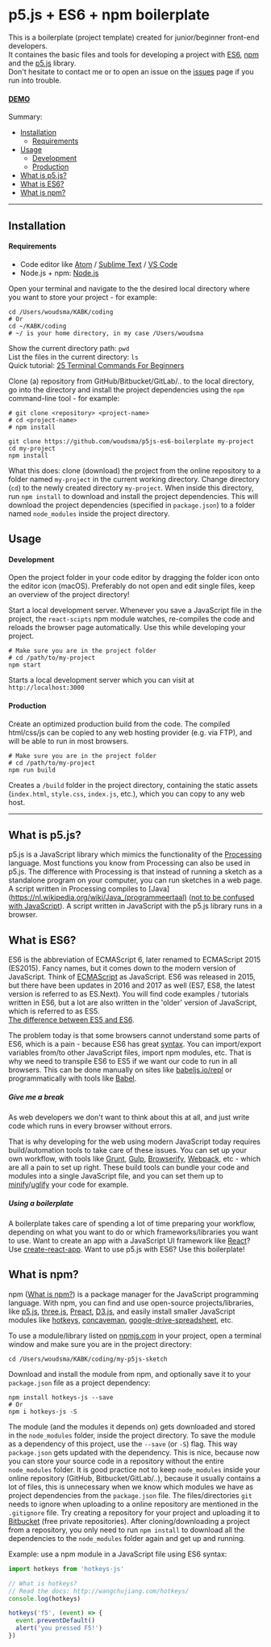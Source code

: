 # p5.js + ES6 + npm boilerplate
This is a boilerplate (project template) created for junior/beginner front-end developers.  
It containes the basic files and tools for developing a project with [ES6](https://codeburst.io/es6-tutorial-for-beginners-5f3c4e7960be), [npm](https://www.npmjs.com/) and the [p5.js](https://p5js.org/) library.  
Don't hesitate to contact me or to open an issue on the [issues](https://github.com/woudsma/p5js-es6-boilerplate/issues) page if you run into trouble.  
#### [DEMO](https://p5js-demo.omnio.studio/)  
Summary:  
+ [Installation](#installation)
  + [Requirements](#requirements)
+ [Usage](#usage)
  + [Development](#development)
  + [Production](#production)
+ [What is p5.js?](#what-is-p5js)
+ [What is ES6?](#what-is-es6)
+ [What is npm?](#what-is-npm)
---
## Installation
#### Requirements
* Code editor like [Atom](https://atom.io) / [Sublime Text](https://www.sublimetext.com) / [VS Code](https://code.visualstudio.com)
* Node.js + npm: [Node.js](https://nodejs.org/en/)  

Open your terminal and navigate to the the desired local directory where you want to store your project - for example:
```shell
cd /Users/woudsma/KABK/coding
# Or
cd ~/KABK/coding
# ~/ is your home directory, in my case /Users/woudsma
```
Show the current directory path: `pwd`  
List the files in the current directory: `ls`  
Quick tutorial: [25 Terminal Commands For Beginners](https://www.youtube.com/watch?v=oStNbXzv7mE)

Clone (a) repository from GitHub/Bitbucket/GitLab/.. to the local directory, go into the directory and install the project dependencies using the `npm` command-line tool - for example:  
```shell
# git clone <repository> <project-name>
# cd <project-name>
# npm install

git clone https://github.com/woudsma/p5js-es6-boilerplate my-project
cd my-project
npm install
```
 What this does: clone (download) the project from the online repository to a folder named `my-project` in the current working directory. Change directory (`cd`) to the newly created directory `my-project`. When inside this directory, run `npm install` to download and install the project dependencies. This will download the project dependencies (specified in `package.json`) to a folder named `node_modules` inside the project directory.  
## Usage  
#### Development  
Open the project folder in your code editor by dragging the folder icon onto the editor icon (macOS). Preferably do not open and edit single files, keep an overview of the project directory!  

Start a local development server. Whenever you save a JavaScript file in the project, the `react-scipts` npm module watches, re-compiles the code and reloads the browser page automatically. Use this while developing your project.  
```shell
# Make sure you are in the project folder
# cd /path/to/my-project
npm start
```
Starts a local development server which you can visit at `http://localhost:3000`  
#### Production
Create an optimized production build from the code. The compiled html/css/js can be copied to any web hosting provider (e.g. via FTP), and will be able to run in most browsers.
```shell
# Make sure you are in the project folder
# cd /path/to/my-project
npm run build
```  
Creates a `/build` folder in the project directory, containing the static assets (`index.html`, `style.css`, `index.js`, etc.), which you can copy to any web host.

---
## What is p5.js?
p5.js is a JavaScript library which mimics the functionality of the [Processing](https://processing.org/) language. Most functions you know from Processing can also be used in p5.js. The difference with Processing is that instead of running a sketch as a standalone program on your computer, you can run sketches in a web page. A script written in Processing compiles to [Java](https://nl.wikipedia.org/wiki/Java_(programmeertaal) ([not to be confused with JavaScript](https://www.keycdn.com/support/difference-between-java-and-javascript/)). A script written in JavaScript with the p5.js library runs in a browser.
## What is ES6?
ES6 is the abbreviation of ECMAScript 6, later renamed to ECMAScript 2015 (ES2015). Fancy names, but it comes down to the modern version of JavaScript. Think of [ECMAScript](https://en.wikipedia.org/wiki/ECMAScript) as JavaScript. ES6 was released in 2015, but there have been updates in 2016 and 2017 as well (ES7, ES8, the latest version is referred to as ES.Next). You will find code examples / tutorials written in ES6, but a lot are also written in the 'older' version of JavaScript, which is referred to as ES5.  
[The difference between ES5 and ES6](https://codeburst.io/es5-vs-es6-with-example-code-9901fa0136fc).  

The problem today is that some browsers cannot understand some parts of ES6, which is a pain - because ES6 has great [syntax](https://www.w3schools.com/js/js_syntax.asp). You can import/export variables from/to other JavaScript files, import npm modules, etc. That is why we need to transpile ES6 to ES5 if we want our code to run in all browsers. This can be done manually on sites like [babeljs.io/repl](https://babeljs.io/repl/#?babili=false&browsers=&build=&builtIns=false&code_lz=MYewdgzgLgBAtgVwDZQJYAckE8YF4YAUAhgDQwBGAlHgHwxEwBUFAUC4ihtgQExk-UgA&debug=false&forceAllTransforms=false&shippedProposals=false&circleciRepo=&evaluate=false&fileSize=false&lineWrap=false&presets=es2015%2Cstage-0%2Cstage-1%2Cstage-2%2Cstage-3&prettier=false&targets=&version=6.26.0&envVersion=) or programmatically with tools like [Babel](https://babeljs.io/).  
##### Give me a break
As web developers we don't want to think about this at all, and just write code which runs in every browser without errors.

That is why developing for the web using modern JavaScript today requires build/automation tools to take care of these issues. You can set up your own workflow, with tools like [Grunt](https://gruntjs.com/), [Gulp](https://gulpjs.com/), [Browserify](http://browserify.org/), [Webpack](https://webpack.js.org/), etc - which are all a pain to set up right. These build tools can bundle your code and modules into a single JavaScript file, and you can set them up to [minify](https://jscompress.com/)/[uglify](https://www.uglifyjs.net/) your code for example.  
##### Using a boilerplate
A boilerplate takes care of spending a lot of time preparing your workflow, depending on what you want to do or which frameworks/libraries you want to use. Want to create an app with a JavaScript UI framework like [React](https://reactjs.org/)? Use [create-react-app](https://github.com/facebook/create-react-app). Want to use p5.js with ES6? Use this boilerplate!  
## What is npm?
npm ([What is npm?](https://docs.npmjs.com/getting-started/what-is-npm)) is a package manager for the JavaScript programming language. With npm, you can find and use open-source projects/libraries, like [p5.js](https://p5js.org/), [three.js](https://threejs.org/), [Preact](https://github.com/developit/preact), [D3.js](https://d3js.org/), and easily install smaller JavaScript modules like [hotkeys](https://github.com/jaywcjlove/hotkeys), [concaveman](https://github.com/mapbox/concaveman), [google-drive-spreadsheet](https://github.com/bgdavidx/google-drive-spreadsheet), etc.  

To use a module/library listed on [npmjs.com](https://www.npmjs.com/) in your project, open a terminal window and make sure you are in the project directory:
```shell
cd /Users/woudsma/KABK/coding/my-p5js-sketch
```
Download and install the module from npm, and optionally save it to your `package.json` file as a project dependency:
```shell
npm install hotkeys-js --save
# Or
npm i hotkeys-js -S
```
The module (and the modules it depends on) gets downloaded and stored in the `node_modules` folder, inside the project directory. To save the module as a dependency of this project, use the `--save` (or `-S`) flag. This way `package.json` gets updated with the dependency. This is nice, because now you can store your source code in a repository without the entire `node_modules` folder. It is good practice not to keep `node_modules` inside your online repository (GitHub, Bitbucket/GitLab/..), because it usually contains a lot of files, this is unnecessary when we know which modules we have as project dependencies from the `package.json` file. The files/directories `git` needs to ignore when uploading to a online repository are mentioned in the `.gitignore` file. Try creating a repository for your project and uploading it to [Bitbucket](https://bitbucket.org/) (free private repositories). After cloning/downloading a project from a repository, you only need to run `npm install` to download all the dependencies to the `node_modules` folder again and get up and running.  

Example: use a npm module in a JavaScript file using ES6 syntax:
```js
import hotkeys from 'hotkeys-js'

// What is hotkeys?
// Read the docs: http://wangchujiang.com/hotkeys/
console.log(hotkeys)

hotkeys('f5', (event) => {
  event.preventDefault()
  alert('you pressed F5!')
})
```
